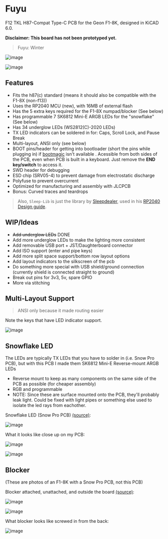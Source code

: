# Fuyu
 F12 TKL H87-Compat Type-C PCB for the Geon F1-8K, designed in KiCAD 6.0.
 
**Disclaimer: This board has not been prototyped yet.**
 
 > Fuyu: Winter

![image](https://user-images.githubusercontent.com/23428162/173188452-d292c2a4-c0b7-4c77-b6df-73b7dd002739.png)

![image](https://user-images.githubusercontent.com/23428162/173188448-ea0723d6-f280-44d4-bab2-cfe09fb895ae.png)


## Features
- Fits the h87(c) standard (means it should also be compatible with the F1-8X (non-f13))
- Uses the RP2040 MCU (new), with 16MB of external flash
- Has the 5 extra keys required for the F1-8X numpad/blocker (See below)
- Has programmable 7 SK6812 Mini-E ARGB LEDs for the "snowflake" (See below)
- Has 34 underglow LEDs (WS2812(C)-2020 LEDs)
- TX LED indicators can be soldered in for: Caps, Scroll Lock, and Pause Break
- Multi-layout, ANSI only (see below)
- BOOT pins/header for getting into bootloader (short the pins while plugging in) if [bootmagic](https://github.com/qmk/qmk_firmware/blob/master/docs/feature_bootmagic.md) isn't available . Acessible from both sides of the PCB, even when PCB is built in a keyboard. Just remove the **END key/switch** to access it.
- SWD header for debugging
- ESD chip (SRV05-4) to prevent damage from electrostatic discharge
- Polyfuse to prevent overcurrent
- Optimized for manufacturing and assembly with JLCPCB
- Bonus: Curved traces and teardrops

> Also, `Sleep-Lib` is just the library by [Sleepdealer](https://github.com/Sleepdealr), used in his [RP2040 Design guide](https://github.com/Sleepdealr/RP2040-designguide).

## WIP/Ideas
- ~~Add underglow LEDs~~ DONE
- Add more underglow LEDs to make the lighting more consistent
- Add removable USB port + JST/Daughterboard connector
- Add ISO support (enter and pipe keys)
- Add more split space support/bottom row layout options
- Add layout indicators to the silkscreen of the pcb
- Do something more special with USB shield/ground connection (currently shield is connected straight to ground)
- Break out pins for 3v3, 5v, spare GPIO
- More via stitching

## Multi-Layout Support

> ANSI only because it made routing easier

Note the keys that have LED indicator support.

![image](https://user-images.githubusercontent.com/23428162/173172051-00bcb39f-08ca-4e56-995d-9a3a80f949a4.png)


## Snowflake LED

The LEDs are typically TX LEDs that you have to solder in (i.e. Snow Pro PCB), but with this PCB I made them SK6812 Mini-E Reverse-mount ARGB LEDs

- Reverse mount to keep as many components on the same side of the PCB as possible (for cheaper assembly)
- RGB and programmable
- NOTE: Since these are surface mounted onto the PCB, they'll probably leak light. Could be fixed with light pipes or something else used to isolate the led rays from eachother. 

Snowflake LED (Snow Pro PCB) [(source)](https://imgur.com/gallery/PWgU1so):

![image](https://user-images.githubusercontent.com/23428162/173171805-9e53ca19-3b54-4cbd-8b22-2a6411c695ef.png)

What it looks like close up on my PCB:

![image](https://user-images.githubusercontent.com/23428162/173171768-b1997bdf-f9b5-47bb-8ce6-2434e8a428b5.png)

![image](https://user-images.githubusercontent.com/23428162/173171764-04877107-7074-43cf-b724-60f023c4a2f1.png)



## Blocker
(These are photos of an F1-8K with a Snow Pro PCB, not this PCB)

Blocker attached, unattached, and outside the board [(source)](https://imgur.com/gallery/PWgU1so):

![image](https://user-images.githubusercontent.com/23428162/173171785-204a90aa-8525-4962-9c77-a5bbc544fd98.png)

![image](https://user-images.githubusercontent.com/23428162/173171855-8923517a-5afe-4d32-adc5-5c5c9a072711.png)


 What blocker looks like screwed in from the back:

![image](https://user-images.githubusercontent.com/23428162/173171709-e3288a28-84b4-4c09-b1b5-62d534b72170.png)
